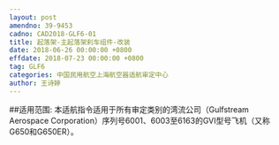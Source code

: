 ```yaml
---
layout: post
amendno: 39-9453
cadno: CAD2018-GLF6-01
title: 起落架-主起落架刹车组件-改装
date: 2018-06-26 00:00:00 +0800
effdate: 2018-07-23 00:00:00 +0800
tag: GLF6
categories: 中国民用航空上海航空器适航审定中心
author: 王诗婷
---
```


##适用范围:
本适航指令适用于所有审定类别的湾流公司（Gulfstream Aerospace Corporation）序列号6001、6003至6163的GVI型号飞机（又称G650和G650ER）。

